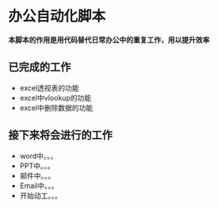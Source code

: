 # 办公自动化脚本
**本脚本的作用是用代码替代日常办公中的重复工作，用以提升效率**
## 已完成的工作
- excel透视表的功能
- excel中vlookup的功能
- excel中删除数据的功能

## 接下来将会进行的工作
- word中。。。
- PPT中。。。
- 邮件中。。。
- Email中。。。
- 开始动工。。。